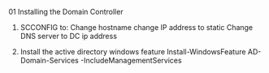 01 Installing the Domain Controller

1. SCCONFIG to:
	Change hostname
	change IP address to static
	Change DNS server to DC ip address

2. Install the active directory windows feature
	Install-WindowsFeature AD-Domain-Services -IncludeManagementServices
